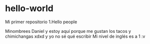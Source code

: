 # hello-world
Mi primer repositorio
1.Hello people 


Minombrees Daniel y estoy aquí porque
me gustan los tacos y chimichangas xdxd y yo
no sé qué escribir Mi nivel de inglés es 
a 1 :v
